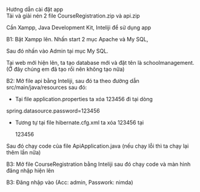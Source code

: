 Hướng dẫn cài đặt app  
Tải và giải nén 2 file CourseRegistration.zip và api.zip

Cần Xampp, Java Development Kit, Inteliji để sử dụng app

B1: Bật Xampp lên. Nhấn start 2 mục Apache và My SQL,
 
 Sau đó nhấn vào Admin tại mục My SQL.
 
Tại web mới hiện lên, ta tạo database mới và đặt tên là schoolmanagement. (Ở đây chúng em đã tạo rồi nên không tạo nữa)
 
B2: Mở file api bằng Inteliji, sau đó ta theo đường dẫn src/main/java/resources sau đó:

- Tại file application.properties ta xóa 123456 đi tại dòng

 spring.datasource.password=123456

- Tương tự tại file hibernate.cfg.xml ta xóa 123456 tại 

  <property name="connection.password">123456</property>

Sau đó chạy code của file ApiApplication.java (nếu chạy lỗi thì ta chạy lại thêm lần nữa)

B3: Mở file CourseRegistration bằng Inteliji sau đó chạy code và màn hình đăng nhập hiện lên

B3: Đăng nhập vào (Acc: admin, Passwork: nimda)


